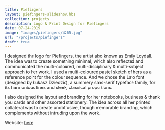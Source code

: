 ```yaml
---
title: Piefingers
layout: piefingers-slideshow.hbs
collection: projects
description: Logo & Print Design for Piefingers
date: 07-24-2019
image: "images/piefingers/4265.jpg" 
url: "/projects/piefingers"
draft: true
---
```

I designed the logo for Piefingers, the artist also known as Emily Loydall. The idea was to create something minimal, which also reflected and communicated the multi-coloured, multi-disciplinary & multi-subject approach to her work. I used a multi-coloured pastel sketch of hers as a reference point for the colour sequence. And we chose the Lato font (designed by Łukasz Dziedzic), a summery sans-serif typeface family, for its harmonious lines and sleek, classical proportions. 

I also designed the layout and branding for her notebooks, business & thank you cards and other assorted stationery. The idea across all her printed collateral was to create unobtrusive, though memorable branding, which complements without intruding upon the work. 

Website: [here](https://www.piefingers.net/)

